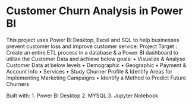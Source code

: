 # Customer Churn Analysis in Power BI
This project uses Power BI Desktop, Excel and SQL to help businesses prevent customer loss and improve customer service.
Project Target :
Create an entire ETL process in a database & a Power BI dashboard to utilize the Customer Data and achieve below goals:
    • Visualize & Analyse Customer Data at below levels
    • Demographic
    • Geographic
    • Payment & Account Info
    • Services
    • Study Churner Profile & Identify Areas for Implementing Marketing Campaigns
    • Identify a Method to Predict Future Churners

Built with:
    1. Power BI Desktop
    2. MYSQL
    3. Jupyter Notebook

